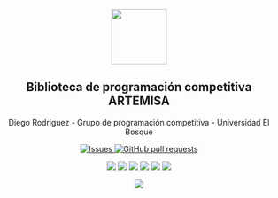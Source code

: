 


<p align="center">
 <img width="100px" src="https://www.iconsdb.com/icons/preview/royal-blue/code-xxl.png" align="center"  />
 <h2 align="center">Biblioteca de programación competitiva ARTEMISA </h2>
 <p align="center">Diego Rodriguez - Grupo de programación competitiva - Universidad El Bosque</p>
</p>
  <p align="center">
    <a href="https://github.com/roca12/ArtemisaAngular/issues">
      <img alt="Issues" src="https://img.shields.io/github/issues/roca12/ArtemisaAngular" />
    </a>
    <a href="https://github.com/roca12/ArtemisaAngular/pulls">
      <img alt="GitHub pull requests" src="https://img.shields.io/github/issues-pr/roca12/ArtemisaAngular?color=0088ff" />
    </a>
    <br />
  </p>
   <p align="center">
      <img  src="https://img.shields.io/github/languages/count/roca12/ArtemisaAngular?color=yellow" />
      <img  src="https://img.shields.io/github/repo-size/roca12/ArtemisaAngular?color=important" />
      <img  src="https://img.shields.io/github/last-commit/roca12/ArtemisaAngular">
      <img  src="https://img.shields.io/github/contributors/roca12/ArtemisaAngular?color=blueviolet" />
      <img  src="https://img.shields.io/website?down_color=red&down_message=offline%2Fuploading&up_color=green&up_message=online&url=https%3A%2F%2Fbiblioteca-artemisa.netlify.app" />
      <img  src="https://img.shields.io/github/commit-activity/y/roca12/ArtemisaAngular" />
  </p>
  <p align="center">
      <img  src="https://img.shields.io/badge/JDK11 with SpringBoot 2.5-informational?style=flat&logo=java&logoColor=white&color=blue" />
    <br />
  </p>
</p>
